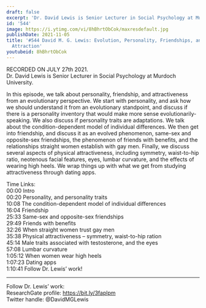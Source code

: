 ```yaml
---
draft: false
excerpt: 'Dr. David Lewis is Senior Lecturer in Social Psychology at Murdoch University. '
id: '544'
image: https://i.ytimg.com/vi/8hBhrtObCok/maxresdefault.jpg
publishDate: 2021-11-05
title: '#544 David M. G. Lewis: Evolution, Personality, Friendships, and Physical
  Attraction'
youtubeid: 8hBhrtObCok
---
```

<div class="timelinks">

RECORDED ON JULY 27th 2021.  
Dr. David Lewis is Senior Lecturer in Social Psychology at Murdoch University. 

In this episode, we talk about personality, friendship, and attractiveness from an evolutionary perspective. We start with personality, and ask how we should understand it from an evolutionary standpoint, and discuss if there is a personality inventory that would make more sense evolutionarily-speaking. We also discuss if personality traits are adaptations. We talk about the condition-dependent model of individual differences. We then get into friendship, and discuss it as an evolved phenomenon, same-sex and opposite-sex friendships, the phenomenon of friends with benefits, and the relationships straight women establish with gay men. Finally, we discuss several aspects of physical attractiveness, including symmetry, waist-to-hip ratio, neotenous facial features, eyes, lumbar curvature, and the effects of wearing high heels. We wrap things up with what we get from studying attractiveness through dating apps.

Time Links:  
<time>00:00</time> Intro  
<time>00:20</time> Personality, and personality traits  
<time>10:08</time> The condition-dependent model of individual differences  
<time>16:04</time> Friendship  
<time>25:33</time> Same-sex and opposite-sex friendships  
<time>29:49</time> Friends with benefits  
<time>32:26</time> When straight women trust gay men  
<time>35:38</time> Physical attractiveness – symmetry, waist-to-hip ration  
<time>45:14</time> Male traits associated with testosterone, and the eyes  
<time>57:08</time> Lumbar curvature  
<time>1:05:12</time> When women wear high heels  
<time>1:07:23</time> Dating apps  
<time>1:10:41</time> Follow Dr. Lewis’ work!

---

Follow Dr. Lewis’ work:  
ResearchGate profile: https://bit.ly/3faplpm  
Twitter handle: @DavidMGLewis
</div>

